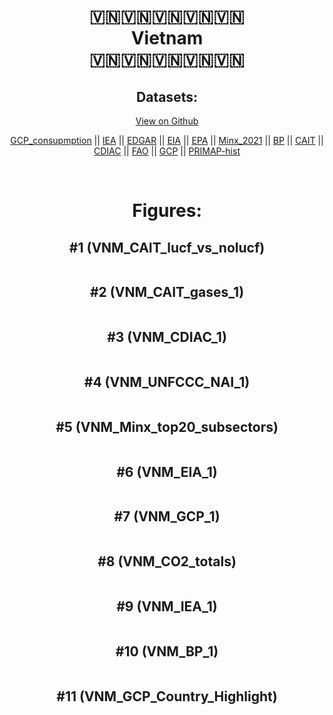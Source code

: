 
<center>
<h1 align="center">
🇻🇳🇻🇳🇻🇳🇻🇳🇻🇳
<br>
Vietnam
<br>
🇻🇳🇻🇳🇻🇳🇻🇳🇻🇳
</h1>
<h2>Datasets:</h2>
<p><a href="https://github.com/dquintani/GreenhouseData/tree/master/country_data/VNM_Vietnam/data">View on Github</a>
<br></p><p><a href="data/VNM_GCP_consupmption.csv">GCP_consupmption</a> || <a href="data/VNM_IEA.csv">IEA</a> || <a href="data/VNM_EDGAR.csv">EDGAR</a> || <a href="data/VNM_EIA.csv">EIA</a> || <a href="data/VNM_EPA.csv">EPA</a> || <a href="data/VNM_Minx_2021.csv">Minx_2021</a> || <a href="data/VNM_BP.csv">BP</a> || <a href="data/VNM_CAIT.csv">CAIT</a> || <a href="data/VNM_CDIAC.csv">CDIAC</a> || <a href="data/VNM_FAO.csv">FAO</a> || <a href="data/VNM_GCP.csv">GCP</a> || <a href="data/VNM_PRIMAP-hist.csv">PRIMAP-hist</a></p><p><br></p>
<h1>Figures:</h1><h2>#1 (VNM_CAIT_lucf_vs_nolucf)</h2>
<p><img alt="" src="figures/VNM_CAIT_lucf_vs_nolucf.png" /></p><h2>#2 (VNM_CAIT_gases_1)</h2>
<p><img alt="" src="figures/VNM_CAIT_gases_1.png" /></p><h2>#3 (VNM_CDIAC_1)</h2>
<p><img alt="" src="figures/VNM_CDIAC_1.png" /></p><h2>#4 (VNM_UNFCCC_NAI_1)</h2>
<p><img alt="" src="figures/VNM_UNFCCC_NAI_1.png" /></p><h2>#5 (VNM_Minx_top20_subsectors)</h2>
<p><img alt="" src="figures/VNM_Minx_top20_subsectors.png" /></p><h2>#6 (VNM_EIA_1)</h2>
<p><img alt="" src="figures/VNM_EIA_1.png" /></p><h2>#7 (VNM_GCP_1)</h2>
<p><img alt="" src="figures/VNM_GCP_1.png" /></p><h2>#8 (VNM_CO2_totals)</h2>
<p><img alt="" src="figures/VNM_CO2_totals.png" /></p><h2>#9 (VNM_IEA_1)</h2>
<p><img alt="" src="figures/VNM_IEA_1.png" /></p><h2>#10 (VNM_BP_1)</h2>
<p><img alt="" src="figures/VNM_BP_1.png" /></p><h2>#11 (VNM_GCP_Country_Highlight)</h2>
<p><img alt="" src="figures/VNM_GCP_Country_Highlight.png" /></p>
